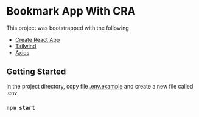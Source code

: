 # Bookmark App With CRA

This project was bootstrapped with the following
- [Create React App](https://github.com/facebook/create-react-app)
- [Tailwind](https://tailwindcss.com/docs/guides/create-react-app)
- [Axios](https://tailwindcss.com/docs/guides/create-react-app)

## Getting Started

In the project directory, copy file [.env.example](./.env.example) and create a new file called .env

### `npm start`
